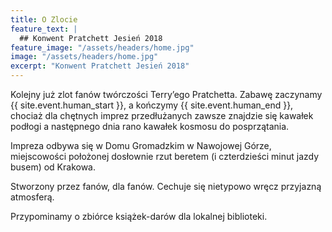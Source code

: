```yaml
---
title: O Zlocie
feature_text: |
  ## Konwent Pratchett Jesień 2018
feature_image: "/assets/headers/home.jpg"
image: "/assets/headers/home.jpg"
excerpt: "Konwent Pratchett Jesień 2018"
---
```


Kolejny już zlot fanów twórczości Terry’ego Pratchetta. Zabawę zaczynamy {{ site.event.human_start }}, a kończymy {{ site.event.human_end }}, chociaż dla chętnych imprez przedłużanych zawsze znajdzie się kawałek podłogi a następnego dnia rano kawałek kosmosu do posprzątania.

Impreza odbywa się w Domu Gromadzkim w Nawojowej Górze, miejscowości położonej dosłownie rzut beretem (i czterdzieści minut jazdy busem) od Krakowa.

Stworzony przez fanów, dla fanów. Cechuje się nietypowo wręcz przyjazną atmosferą.

Przypominamy o zbiórce książek-darów dla lokalnej biblioteki.